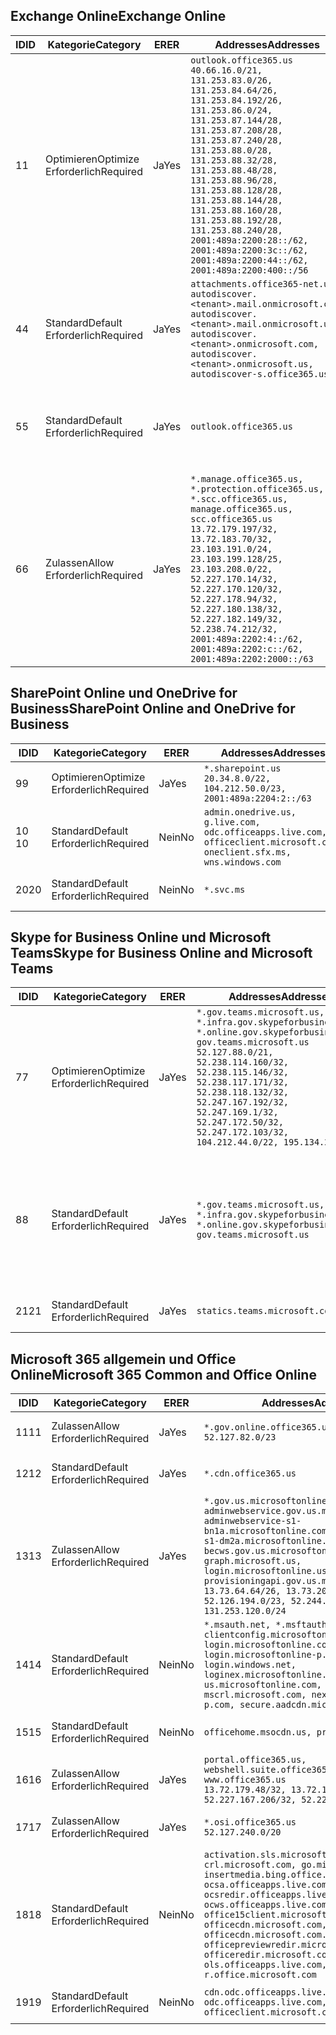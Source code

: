 <!--THIS FILE IS AUTOMATICALLY GENERATED. MANUAL CHANGES WILL BE OVERWRITTEN.-->
<!--Please contact the Office 365 Endpoints team with any questions.-->
<!--USGovGCCHigh endpoints version 2019072900-->
<!--File generated 2019-07-29 11:00:18.0363-->

## <a name="exchange-online"></a><span data-ttu-id="8e79f-101">Exchange Online</span><span class="sxs-lookup"><span data-stu-id="8e79f-101">Exchange Online</span></span>

<span data-ttu-id="8e79f-102">ID</span><span class="sxs-lookup"><span data-stu-id="8e79f-102">ID</span></span> | <span data-ttu-id="8e79f-103">Kategorie</span><span class="sxs-lookup"><span data-stu-id="8e79f-103">Category</span></span> | <span data-ttu-id="8e79f-104">ER</span><span class="sxs-lookup"><span data-stu-id="8e79f-104">ER</span></span> | <span data-ttu-id="8e79f-105">Addresses</span><span class="sxs-lookup"><span data-stu-id="8e79f-105">Addresses</span></span> | <span data-ttu-id="8e79f-106">Ports</span><span class="sxs-lookup"><span data-stu-id="8e79f-106">Ports</span></span>
-- | -------------------- | --- | ------------------------------------------------------------------------------------------------------------------------------------------------------------------------------------------------------------------------------------------------------------------------------------------------------------------------------------------------------------------------------------------------------------------------------------------------ | -------------------------------
<span data-ttu-id="8e79f-107">1</span><span class="sxs-lookup"><span data-stu-id="8e79f-107">1</span></span> | <span data-ttu-id="8e79f-108">Optimieren</span><span class="sxs-lookup"><span data-stu-id="8e79f-108">Optimize</span></span><BR><span data-ttu-id="8e79f-109">Erforderlich</span><span class="sxs-lookup"><span data-stu-id="8e79f-109">Required</span></span> | <span data-ttu-id="8e79f-110">Ja</span><span class="sxs-lookup"><span data-stu-id="8e79f-110">Yes</span></span> | `outlook.office365.us`<BR>`40.66.16.0/21, 131.253.83.0/26, 131.253.84.64/26, 131.253.84.192/26, 131.253.86.0/24, 131.253.87.144/28, 131.253.87.208/28, 131.253.87.240/28, 131.253.88.0/28, 131.253.88.32/28, 131.253.88.48/28, 131.253.88.96/28, 131.253.88.128/28, 131.253.88.144/28, 131.253.88.160/28, 131.253.88.192/28, 131.253.88.240/28, 2001:489a:2200:28::/62, 2001:489a:2200:3c::/62, 2001:489a:2200:44::/62, 2001:489a:2200:400::/56` | <span data-ttu-id="8e79f-111">**TCP:** 443, 80</span><span class="sxs-lookup"><span data-stu-id="8e79f-111">**TCP:** 443, 80</span></span>
<span data-ttu-id="8e79f-112">4</span><span class="sxs-lookup"><span data-stu-id="8e79f-112">4</span></span> | <span data-ttu-id="8e79f-113">Standard</span><span class="sxs-lookup"><span data-stu-id="8e79f-113">Default</span></span><BR><span data-ttu-id="8e79f-114">Erforderlich</span><span class="sxs-lookup"><span data-stu-id="8e79f-114">Required</span></span> | <span data-ttu-id="8e79f-115">Ja</span><span class="sxs-lookup"><span data-stu-id="8e79f-115">Yes</span></span> | `attachments.office365-net.us, autodiscover.<tenant>.mail.onmicrosoft.com, autodiscover.<tenant>.mail.onmicrosoft.us, autodiscover.<tenant>.onmicrosoft.com, autodiscover.<tenant>.onmicrosoft.us, autodiscover-s.office365.us` | <span data-ttu-id="8e79f-116">**TCP:** 443, 80</span><span class="sxs-lookup"><span data-stu-id="8e79f-116">**TCP:** 443, 80</span></span>
<span data-ttu-id="8e79f-117">5</span><span class="sxs-lookup"><span data-stu-id="8e79f-117">5</span></span> | <span data-ttu-id="8e79f-118">Standard</span><span class="sxs-lookup"><span data-stu-id="8e79f-118">Default</span></span><BR><span data-ttu-id="8e79f-119">Erforderlich</span><span class="sxs-lookup"><span data-stu-id="8e79f-119">Required</span></span> | <span data-ttu-id="8e79f-120">Ja</span><span class="sxs-lookup"><span data-stu-id="8e79f-120">Yes</span></span> | `outlook.office365.us` | <span data-ttu-id="8e79f-121">**TCP:** 143, 25, 587, 993, 995</span><span class="sxs-lookup"><span data-stu-id="8e79f-121">**TCP:** 143, 25, 587, 993, 995</span></span>
<span data-ttu-id="8e79f-122">6</span><span class="sxs-lookup"><span data-stu-id="8e79f-122">6</span></span> | <span data-ttu-id="8e79f-123">Zulassen</span><span class="sxs-lookup"><span data-stu-id="8e79f-123">Allow</span></span><BR><span data-ttu-id="8e79f-124">Erforderlich</span><span class="sxs-lookup"><span data-stu-id="8e79f-124">Required</span></span> | <span data-ttu-id="8e79f-125">Ja</span><span class="sxs-lookup"><span data-stu-id="8e79f-125">Yes</span></span> | `*.manage.office365.us, *.protection.office365.us, *.scc.office365.us, manage.office365.us, scc.office365.us`<BR>`13.72.179.197/32, 13.72.183.70/32, 23.103.191.0/24, 23.103.199.128/25, 23.103.208.0/22, 52.227.170.14/32, 52.227.170.120/32, 52.227.178.94/32, 52.227.180.138/32, 52.227.182.149/32, 52.238.74.212/32, 2001:489a:2202:4::/62, 2001:489a:2202:c::/62, 2001:489a:2202:2000::/63` | <span data-ttu-id="8e79f-126">**TCP:** 25, 443</span><span class="sxs-lookup"><span data-stu-id="8e79f-126">**TCP:** 25, 443</span></span>

## <a name="sharepoint-online-and-onedrive-for-business"></a><span data-ttu-id="8e79f-127">SharePoint Online und OneDrive for Business</span><span class="sxs-lookup"><span data-stu-id="8e79f-127">SharePoint Online and OneDrive for Business</span></span>

<span data-ttu-id="8e79f-128">ID</span><span class="sxs-lookup"><span data-stu-id="8e79f-128">ID</span></span> | <span data-ttu-id="8e79f-129">Kategorie</span><span class="sxs-lookup"><span data-stu-id="8e79f-129">Category</span></span> | <span data-ttu-id="8e79f-130">ER</span><span class="sxs-lookup"><span data-stu-id="8e79f-130">ER</span></span> | <span data-ttu-id="8e79f-131">Addresses</span><span class="sxs-lookup"><span data-stu-id="8e79f-131">Addresses</span></span> | <span data-ttu-id="8e79f-132">Ports</span><span class="sxs-lookup"><span data-stu-id="8e79f-132">Ports</span></span>
-- | -------------------- | --- | ----------------------------------------------------------------------------------------------------------------------- | ----------------
<span data-ttu-id="8e79f-133">9</span><span class="sxs-lookup"><span data-stu-id="8e79f-133">9</span></span> | <span data-ttu-id="8e79f-134">Optimieren</span><span class="sxs-lookup"><span data-stu-id="8e79f-134">Optimize</span></span><BR><span data-ttu-id="8e79f-135">Erforderlich</span><span class="sxs-lookup"><span data-stu-id="8e79f-135">Required</span></span> | <span data-ttu-id="8e79f-136">Ja</span><span class="sxs-lookup"><span data-stu-id="8e79f-136">Yes</span></span> | `*.sharepoint.us`<BR>`20.34.8.0/22, 104.212.50.0/23, 2001:489a:2204:2::/63` | <span data-ttu-id="8e79f-137">**TCP:** 443, 80</span><span class="sxs-lookup"><span data-stu-id="8e79f-137">**TCP:** 443, 80</span></span>
<span data-ttu-id="8e79f-138">10 </span><span class="sxs-lookup"><span data-stu-id="8e79f-138">10</span></span> | <span data-ttu-id="8e79f-139">Standard</span><span class="sxs-lookup"><span data-stu-id="8e79f-139">Default</span></span><BR><span data-ttu-id="8e79f-140">Erforderlich</span><span class="sxs-lookup"><span data-stu-id="8e79f-140">Required</span></span> | <span data-ttu-id="8e79f-141">Nein</span><span class="sxs-lookup"><span data-stu-id="8e79f-141">No</span></span> | `admin.onedrive.us, g.live.com, odc.officeapps.live.com, officeclient.microsoft.com, oneclient.sfx.ms, wns.windows.com` | <span data-ttu-id="8e79f-142">**TCP:** 443, 80</span><span class="sxs-lookup"><span data-stu-id="8e79f-142">**TCP:** 443, 80</span></span>
<span data-ttu-id="8e79f-143">20</span><span class="sxs-lookup"><span data-stu-id="8e79f-143">20</span></span> | <span data-ttu-id="8e79f-144">Standard</span><span class="sxs-lookup"><span data-stu-id="8e79f-144">Default</span></span><BR><span data-ttu-id="8e79f-145">Erforderlich</span><span class="sxs-lookup"><span data-stu-id="8e79f-145">Required</span></span> | <span data-ttu-id="8e79f-146">Nein</span><span class="sxs-lookup"><span data-stu-id="8e79f-146">No</span></span> | `*.svc.ms` | <span data-ttu-id="8e79f-147">**TCP:** 443, 80</span><span class="sxs-lookup"><span data-stu-id="8e79f-147">**TCP:** 443, 80</span></span>

## <a name="skype-for-business-online-and-microsoft-teams"></a><span data-ttu-id="8e79f-148">Skype for Business Online und Microsoft Teams</span><span class="sxs-lookup"><span data-stu-id="8e79f-148">Skype for Business Online and Microsoft Teams</span></span>

<span data-ttu-id="8e79f-149">ID</span><span class="sxs-lookup"><span data-stu-id="8e79f-149">ID</span></span> | <span data-ttu-id="8e79f-150">Kategorie</span><span class="sxs-lookup"><span data-stu-id="8e79f-150">Category</span></span> | <span data-ttu-id="8e79f-151">ER</span><span class="sxs-lookup"><span data-stu-id="8e79f-151">ER</span></span> | <span data-ttu-id="8e79f-152">Addresses</span><span class="sxs-lookup"><span data-stu-id="8e79f-152">Addresses</span></span> | <span data-ttu-id="8e79f-153">Ports</span><span class="sxs-lookup"><span data-stu-id="8e79f-153">Ports</span></span>
-- | -------------------- | --- | --------------------------------------------------------------------------------------------------------------------------------------------------------------------------------------------------------------------------------------------------------------------------------------------------------------------------------- | --------------------------------------------------
<span data-ttu-id="8e79f-154">7</span><span class="sxs-lookup"><span data-stu-id="8e79f-154">7</span></span> | <span data-ttu-id="8e79f-155">Optimieren</span><span class="sxs-lookup"><span data-stu-id="8e79f-155">Optimize</span></span><BR><span data-ttu-id="8e79f-156">Erforderlich</span><span class="sxs-lookup"><span data-stu-id="8e79f-156">Required</span></span> | <span data-ttu-id="8e79f-157">Ja</span><span class="sxs-lookup"><span data-stu-id="8e79f-157">Yes</span></span> | `*.gov.teams.microsoft.us, *.infra.gov.skypeforbusiness.us, *.online.gov.skypeforbusiness.us, gov.teams.microsoft.us`<BR>`52.127.88.0/21, 52.238.114.160/32, 52.238.115.146/32, 52.238.117.171/32, 52.238.118.132/32, 52.247.167.192/32, 52.247.169.1/32, 52.247.172.50/32, 52.247.172.103/32, 104.212.44.0/22, 195.134.228.0/22` | <span data-ttu-id="8e79f-158">**TCP:** 443, 80</span><span class="sxs-lookup"><span data-stu-id="8e79f-158">**TCP:** 443, 80</span></span><BR><span data-ttu-id="8e79f-159">**UDP:** 3478</span><span class="sxs-lookup"><span data-stu-id="8e79f-159">**UDP:** 3478</span></span>
<span data-ttu-id="8e79f-160">8</span><span class="sxs-lookup"><span data-stu-id="8e79f-160">8</span></span> | <span data-ttu-id="8e79f-161">Standard</span><span class="sxs-lookup"><span data-stu-id="8e79f-161">Default</span></span><BR><span data-ttu-id="8e79f-162">Erforderlich</span><span class="sxs-lookup"><span data-stu-id="8e79f-162">Required</span></span> | <span data-ttu-id="8e79f-163">Ja</span><span class="sxs-lookup"><span data-stu-id="8e79f-163">Yes</span></span> | `*.gov.teams.microsoft.us, *.infra.gov.skypeforbusiness.us, *.online.gov.skypeforbusiness.us, gov.teams.microsoft.us` | <span data-ttu-id="8e79f-164">**TCP:** 5061, 50000-59999</span><span class="sxs-lookup"><span data-stu-id="8e79f-164">**TCP:** 5061, 50000-59999</span></span><BR><span data-ttu-id="8e79f-165">**UDP:** 50000-59999</span><span class="sxs-lookup"><span data-stu-id="8e79f-165">**UDP:** 50000-59999</span></span>
<span data-ttu-id="8e79f-166">21</span><span class="sxs-lookup"><span data-stu-id="8e79f-166">21</span></span> | <span data-ttu-id="8e79f-167">Standard</span><span class="sxs-lookup"><span data-stu-id="8e79f-167">Default</span></span><BR><span data-ttu-id="8e79f-168">Erforderlich</span><span class="sxs-lookup"><span data-stu-id="8e79f-168">Required</span></span> | <span data-ttu-id="8e79f-169">Ja</span><span class="sxs-lookup"><span data-stu-id="8e79f-169">Yes</span></span> | `statics.teams.microsoft.com` | <span data-ttu-id="8e79f-170">**TCP:** 443</span><span class="sxs-lookup"><span data-stu-id="8e79f-170">**TCP:** 443</span></span>

## <a name="microsoft-365-common-and-office-online"></a><span data-ttu-id="8e79f-171">Microsoft 365 allgemein und Office Online</span><span class="sxs-lookup"><span data-stu-id="8e79f-171">Microsoft 365 Common and Office Online</span></span>

<span data-ttu-id="8e79f-172">ID</span><span class="sxs-lookup"><span data-stu-id="8e79f-172">ID</span></span> | <span data-ttu-id="8e79f-173">Kategorie</span><span class="sxs-lookup"><span data-stu-id="8e79f-173">Category</span></span> | <span data-ttu-id="8e79f-174">ER</span><span class="sxs-lookup"><span data-stu-id="8e79f-174">ER</span></span> | <span data-ttu-id="8e79f-175">Addresses</span><span class="sxs-lookup"><span data-stu-id="8e79f-175">Addresses</span></span> | <span data-ttu-id="8e79f-176">Ports</span><span class="sxs-lookup"><span data-stu-id="8e79f-176">Ports</span></span>
-- | ------------------- | --- | ---------------------------------------------------------------------------------------------------------------------------------------------------------------------------------------------------------------------------------------------------------------------------------------------------------------------------------------------------------------------------------------------- | ----------------
<span data-ttu-id="8e79f-177">11</span><span class="sxs-lookup"><span data-stu-id="8e79f-177">11</span></span> | <span data-ttu-id="8e79f-178">Zulassen</span><span class="sxs-lookup"><span data-stu-id="8e79f-178">Allow</span></span><BR><span data-ttu-id="8e79f-179">Erforderlich</span><span class="sxs-lookup"><span data-stu-id="8e79f-179">Required</span></span> | <span data-ttu-id="8e79f-180">Ja</span><span class="sxs-lookup"><span data-stu-id="8e79f-180">Yes</span></span> | `*.gov.online.office365.us`<BR>`52.127.82.0/23` | <span data-ttu-id="8e79f-181">**TCP:** 443</span><span class="sxs-lookup"><span data-stu-id="8e79f-181">**TCP:** 443</span></span>
<span data-ttu-id="8e79f-182">12</span><span class="sxs-lookup"><span data-stu-id="8e79f-182">12</span></span> | <span data-ttu-id="8e79f-183">Standard</span><span class="sxs-lookup"><span data-stu-id="8e79f-183">Default</span></span><BR><span data-ttu-id="8e79f-184">Erforderlich</span><span class="sxs-lookup"><span data-stu-id="8e79f-184">Required</span></span> | <span data-ttu-id="8e79f-185">Ja</span><span class="sxs-lookup"><span data-stu-id="8e79f-185">Yes</span></span> | `*.cdn.office365.us` | <span data-ttu-id="8e79f-186">**TCP:** 443</span><span class="sxs-lookup"><span data-stu-id="8e79f-186">**TCP:** 443</span></span>
<span data-ttu-id="8e79f-187">13</span><span class="sxs-lookup"><span data-stu-id="8e79f-187">13</span></span> | <span data-ttu-id="8e79f-188">Zulassen</span><span class="sxs-lookup"><span data-stu-id="8e79f-188">Allow</span></span><BR><span data-ttu-id="8e79f-189">Erforderlich</span><span class="sxs-lookup"><span data-stu-id="8e79f-189">Required</span></span> | <span data-ttu-id="8e79f-190">Ja</span><span class="sxs-lookup"><span data-stu-id="8e79f-190">Yes</span></span> | `*.gov.us.microsoftonline.com, adminwebservice.gov.us.microsoftonline.com, adminwebservice-s1-bn1a.microsoftonline.com, adminwebservice-s1-dm2a.microsoftonline.com, becws.gov.us.microsoftonline.com, graph.microsoft.us, login.microsoftonline.us, provisioningapi.gov.us.microsoftonline.com`<BR>`13.73.64.64/26, 13.73.208.128/25, 52.126.194.0/23, 52.244.120.128/25, 131.253.120.0/24` | <span data-ttu-id="8e79f-191">**TCP:** 443</span><span class="sxs-lookup"><span data-stu-id="8e79f-191">**TCP:** 443</span></span>
<span data-ttu-id="8e79f-192">14</span><span class="sxs-lookup"><span data-stu-id="8e79f-192">14</span></span> | <span data-ttu-id="8e79f-193">Standard</span><span class="sxs-lookup"><span data-stu-id="8e79f-193">Default</span></span><BR><span data-ttu-id="8e79f-194">Erforderlich</span><span class="sxs-lookup"><span data-stu-id="8e79f-194">Required</span></span> | <span data-ttu-id="8e79f-195">Nein</span><span class="sxs-lookup"><span data-stu-id="8e79f-195">No</span></span> | `*.msauth.net, *.msftauth.net, clientconfig.microsoftonline-p.net, login.microsoftonline.com, login.microsoftonline-p.com, login.windows.net, loginex.microsoftonline.com, login-us.microsoftonline.com, mscrl.microsoft.com, nexus.microsoftonline-p.com, secure.aadcdn.microsoftonline-p.com` | <span data-ttu-id="8e79f-196">**TCP:** 443</span><span class="sxs-lookup"><span data-stu-id="8e79f-196">**TCP:** 443</span></span>
<span data-ttu-id="8e79f-197">15</span><span class="sxs-lookup"><span data-stu-id="8e79f-197">15</span></span> | <span data-ttu-id="8e79f-198">Standard</span><span class="sxs-lookup"><span data-stu-id="8e79f-198">Default</span></span><BR><span data-ttu-id="8e79f-199">Erforderlich</span><span class="sxs-lookup"><span data-stu-id="8e79f-199">Required</span></span> | <span data-ttu-id="8e79f-200">Nein</span><span class="sxs-lookup"><span data-stu-id="8e79f-200">No</span></span> | `officehome.msocdn.us, prod.msocdn.us` | <span data-ttu-id="8e79f-201">**TCP:** 443, 80</span><span class="sxs-lookup"><span data-stu-id="8e79f-201">**TCP:** 443, 80</span></span>
<span data-ttu-id="8e79f-202">16</span><span class="sxs-lookup"><span data-stu-id="8e79f-202">16</span></span> | <span data-ttu-id="8e79f-203">Zulassen</span><span class="sxs-lookup"><span data-stu-id="8e79f-203">Allow</span></span><BR><span data-ttu-id="8e79f-204">Erforderlich</span><span class="sxs-lookup"><span data-stu-id="8e79f-204">Required</span></span> | <span data-ttu-id="8e79f-205">Ja</span><span class="sxs-lookup"><span data-stu-id="8e79f-205">Yes</span></span> | `portal.office365.us, webshell.suite.office365.us, www.office365.us`<BR>`13.72.179.48/32, 13.72.188.8/32, 52.227.167.206/32, 52.227.170.242/32` | <span data-ttu-id="8e79f-206">**TCP:** 443, 80</span><span class="sxs-lookup"><span data-stu-id="8e79f-206">**TCP:** 443, 80</span></span>
<span data-ttu-id="8e79f-207">17</span><span class="sxs-lookup"><span data-stu-id="8e79f-207">17</span></span> | <span data-ttu-id="8e79f-208">Zulassen</span><span class="sxs-lookup"><span data-stu-id="8e79f-208">Allow</span></span><BR><span data-ttu-id="8e79f-209">Erforderlich</span><span class="sxs-lookup"><span data-stu-id="8e79f-209">Required</span></span> | <span data-ttu-id="8e79f-210">Ja</span><span class="sxs-lookup"><span data-stu-id="8e79f-210">Yes</span></span> | `*.osi.office365.us`<BR>`52.127.240.0/20` | <span data-ttu-id="8e79f-211">**TCP:** 443</span><span class="sxs-lookup"><span data-stu-id="8e79f-211">**TCP:** 443</span></span>
<span data-ttu-id="8e79f-212">18</span><span class="sxs-lookup"><span data-stu-id="8e79f-212">18</span></span> | <span data-ttu-id="8e79f-213">Standard</span><span class="sxs-lookup"><span data-stu-id="8e79f-213">Default</span></span><BR><span data-ttu-id="8e79f-214">Erforderlich</span><span class="sxs-lookup"><span data-stu-id="8e79f-214">Required</span></span> | <span data-ttu-id="8e79f-215">Nein</span><span class="sxs-lookup"><span data-stu-id="8e79f-215">No</span></span> | `activation.sls.microsoft.com, crl.microsoft.com, go.microsoft.com, insertmedia.bing.office.net, ocsa.officeapps.live.com, ocsredir.officeapps.live.com, ocws.officeapps.live.com, office15client.microsoft.com, officecdn.microsoft.com, officecdn.microsoft.com.edgesuite.net, officepreviewredir.microsoft.com, officeredir.microsoft.com, ols.officeapps.live.com, r.office.microsoft.com` | <span data-ttu-id="8e79f-216">**TCP:** 443, 80</span><span class="sxs-lookup"><span data-stu-id="8e79f-216">**TCP:** 443, 80</span></span>
<span data-ttu-id="8e79f-217">19</span><span class="sxs-lookup"><span data-stu-id="8e79f-217">19</span></span> | <span data-ttu-id="8e79f-218">Standard</span><span class="sxs-lookup"><span data-stu-id="8e79f-218">Default</span></span><BR><span data-ttu-id="8e79f-219">Erforderlich</span><span class="sxs-lookup"><span data-stu-id="8e79f-219">Required</span></span> | <span data-ttu-id="8e79f-220">Nein</span><span class="sxs-lookup"><span data-stu-id="8e79f-220">No</span></span> | `cdn.odc.officeapps.live.com, odc.officeapps.live.com, officeclient.microsoft.com` | <span data-ttu-id="8e79f-221">**TCP:** 443, 80</span><span class="sxs-lookup"><span data-stu-id="8e79f-221">**TCP:** 443, 80</span></span>
